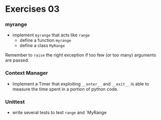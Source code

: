 # Exercises 03

### myrange

- implement `myrange` that acts like `range`
  - define a function `myrange`
  - define a class `MyRange`


Remember to `raise` the right exception if too few (or too many) arguments are passed.


### Context Manager

- Implement a Timer that exploiting `__enter__` and `__exit__` is able to measure the time spent in a portion of python code.

### Unittest

- write several tests to test `range` and `MyRange
